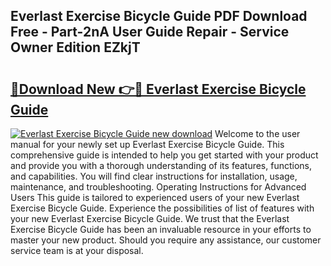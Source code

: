 ## Everlast Exercise Bicycle Guide PDF Download Free - Part-2nA User Guide Repair - Service Owner Edition EZkjT

# <h2><a href="http://bc61377.oget.top/?id=Everlast+Exercise+Bicycle+Guide">🔗Download New 👉🔴 Everlast Exercise Bicycle Guide</a></h2>

[![Everlast Exercise Bicycle Guide new download](https://i.imgur.com/5g1atiW.png)](http://bc61377.oget.top/?id=Everlast+Exercise+Bicycle+Guide)
Welcome to the user manual for your newly set up Everlast Exercise Bicycle Guide. This comprehensive guide is intended to help you get started with your product and provide you with a thorough understanding of its features, functions, and capabilities. You will find clear instructions for installation, usage, maintenance, and troubleshooting. Operating Instructions for Advanced Users This guide is tailored to experienced users of your new Everlast Exercise Bicycle Guide. Experience the possibilities of list of features with your new Everlast Exercise Bicycle Guide. We trust that the Everlast Exercise Bicycle Guide has been an invaluable resource in your efforts to master your new product. Should you require any assistance, our customer service team is at your disposal.
